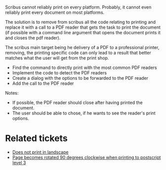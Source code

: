 Scribus cannot reliably print on every platform. Probably, it cannot even reliably print every document on most platforms.

The solution is to remove from scribus all the code relating to printing and replace it with a call to a PDF reader that gets the task to print the document (if possible with a command line argument that opens the document prints it and closes the pdf reader).

The scribus main target being he delivery of a PDF to a professional printer, removing, the printing specific code can only lead to a result that better matches what the user will get from the print shop.

- Find the command to directly print with the most common PDF readers
- Implement the code to detect the PDF readers
- Create a dialog with the options to be forwarded to the PDF reader
- Add the call to the PDF reader

Notes:

- If possible, the PDF reader should close after having printed the document.
- The user should be able to chose, if he wants to see the reader's print options.

# Related tickets

- [Does not print in landscape](http://bugs.scribus.net/view.php?id=5708)
- [Page becomes rotated 90 degrees clockwise when printing to postscript level 3](http://bugs.scribus.net/view.php?id=8254)
